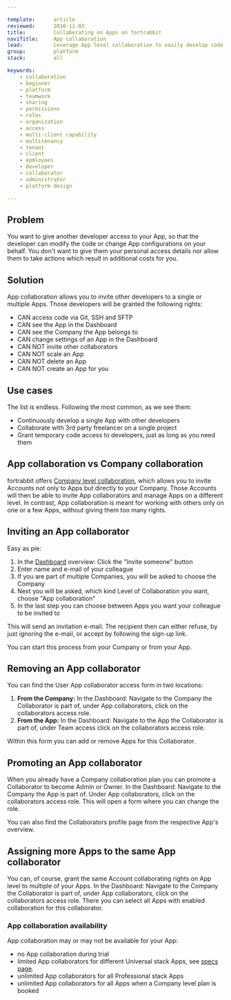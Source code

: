 ```yaml
---

template:      article
reviewed:      2016-11-03
title:         Collaborating on Apps on fortrabbit
naviTitle:     App collaboration
lead:          Leverage App level collaboration to easily develop code with others on fortrabbit.
group:         platform
stack:         all

keywords:
    - collaboration
    - beginner
    - platform
    - teamwork
    - sharing
    - permissions
    - roles
    - organization
    - access
    - multi-client capability
    - multitenancy
    - tenant
    - client
    - epmloyees
    - developer
    - collaborator
    - administrator
    - platform design

---
```


## Problem

You want to give another developer access to your App, so that the developer can modify the code or change App configurations on your behalf. You don't want to give them your personal access details nor allow them to take actions which result in additional costs for you.

## Solution

App collaboration allows you to invite other developers to a single or multiple Apps. Those developers will be granted the following rights:

* CAN access code via Git, SSH and SFTP
* CAN see the App in the Dashboard
* CAN see the Company the App belongs to
* CAN change settings of an App in the Dashboard
* CAN NOT invite other collaborators
* CAN NOT scale an App
* CAN NOT delete an App
* CAN NOT create an App for you

## Use cases

The list is endless. Following the most common, as we see them:

* Continuously develop a single App with other developers
* Collaborate with 3rd party freelancer on a single project
* Grant temporary code access to developers, just as long as you need them


## App collaboration vs Company collaboration

fortrabbit offers [Company level collaboration](company-collaboration), which allows you to invite Accounts not only to Apps but directly to your Company. Those Accounts will then be able to invite App collaborators and manage Apps on a different level. In contrast, App collaboration is meant for working with others only on one or a few Apps, without giving them too many rights.


## Inviting an App collaborator

Easy as pie:

1. In the [Dashboard](/dashboard) overview: Click the "Invite someone" button
2. Enter name and e-mail of your colleague
3. If you are part of multiple Companies, you will be asked to choose the Company
4. Next you will be asked, which kind Level of Collaboration you want, choose "App collaboration"
5. In the last step you can choose between Apps you want your colleague to be invited to

This will send an invitation e-mail. The recipient then can either refuse, by just ignoring the e-mail, or accept by following the sign-up link.

You can start this process from your Company or from your App.


## Removing an App collaborator

You can find the User App collaborator access form in two locations:

1. **From the Company:**  In the Dashboard: Navigate to the Company the Collaborator is part of, under App collaborators, click on the collaborators access role.
2. **From the App:** In the Dashboard: Navigate to the App the Collaborator is part of, under Team access click on the collaborators access role.

Within this form you can add or remove Apps for this Collaborator.


## Promoting an App collaborator

When you already have a Company collaboration plan you can promote a Collaborator to become Admin or Owner. In the Dashboard: Navigate to the Company the App is part of. Under App collaborators, click on the collaborators access role. This will open a form where you can change the role.

You can also find the Collaborators profile page from the respective App's overview.


## Assigning more Apps to the same App collaborator

You can, of course, grant the same Account collaborating rights on App level to multiple of your Apps. In the Dashboard: Navigate to the Company the Collaborator is part of, under App collaborators, click on the collaborators access role. There you can select all Apps with enabled collaboration for this collaborator.


### App collaboration availability

App collaboration may or may not be available for your App:

* no App collaboration during trial
* limited App collaborators for different Universal stack Apps, see [specs page](https://www.fortrabbit.com/specs).
* unlimited App collaborators for all Professional stack Apps
* unlimited App collaborators for all Apps when a Company level plan is booked
